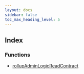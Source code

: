 ```yaml
---
layout: docs
sidebar: false
toc_max_heading_level: 5
---
```


## Index

### Functions

- [rollupAdminLogicReadContract](functions/rollupAdminLogicReadContract.md)
